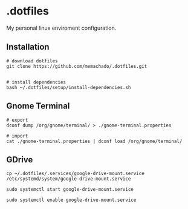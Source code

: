 # .dotfiles
My personal linux enviroment configuration.

## Installation

``` shell
# download dotfiles
git clone https://github.com/memachado/.dotfiles.git


# install dependencies
bash ~/.dotfiles/setup/install-dependencies.sh

```

## Gnome Terminal

```
# export
dconf dump /org/gnome/terminal/ > ./gnome-terminal.properties

# import 
cat ./gnome-terminal.properties | dconf load /org/gnome/terminal/

```

## GDrive

``` shell
cp ~/.dotfiles/.services/google-drive-mount.service /etc/systemd/system/google-drive-mount.service

sudo systemctl start google-drive-mount.service

sudo systemctl enable google-drive-mount.service

```